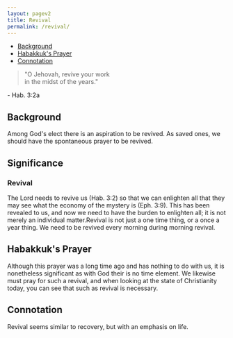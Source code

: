 ```yaml
---
layout: pagev2
title: Revival
permalink: /revival/
---
```

- [Background](#background)
- [Habakkuk's Prayer](#habakkuks-prayer)
- [Connotation](#connotation)

>"O Jehovah, revive your work \
in the midst of the years."

\- Hab. 3:2a

## Background

Among God's elect there is an aspiration to be revived. As saved ones, we should have the spontaneous prayer to be revived. 

## Significance


### Revival

The Lord needs to revive us (Hab. 3:2) so that we can enlighten all that they may see what the economy of the mystery is (Eph. 3:9). This has been revealed to us, and now we need to have the burden to enlighten all; it is not merely an individual matter.Revival is not just a one time thing, or a once a year thing. We need to be revived every morning during morning revival.

## Habakkuk's Prayer

Although this prayer was a long time ago and has nothing to do with us, it is nonetheless significant as with God their is no time element. We likewise must pray for such a revival, and when looking at the state of Christianity today, you can see that such as revival is necessary.

## Connotation

Revival seems similar to recovery, but with an emphasis on life.